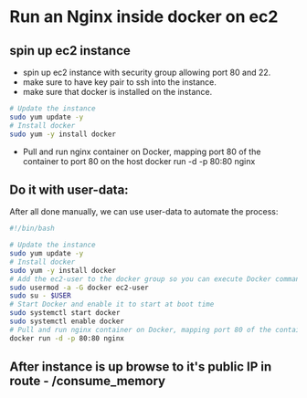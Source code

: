 # Run an Nginx inside docker on ec2

## spin up ec2 instance

- spin up ec2 instance with security group allowing port 80 and 22.
- make sure to have key pair to ssh into the instance.
- make sure that docker is installed on the instance.

```bash
# Update the instance
sudo yum update -y
# Install docker
sudo yum -y install docker
```

- Pull and run nginx container on Docker, mapping port 80 of the container to port 80 on the host
  docker run -d -p 80:80 nginx

## Do it with user-data:

After all done manually, we can use user-data to automate the process:

```bash
#!/bin/bash

# Update the instance
sudo yum update -y
# Install docker
sudo yum -y install docker
# Add the ec2-user to the docker group so you can execute Docker commands without using sudo
sudo usermod -a -G docker ec2-user
sudo su - $USER
# Start Docker and enable it to start at boot time
sudo systemctl start docker
sudo systemctl enable docker
# Pull and run nginx container on Docker, mapping port 80 of the container to port 80 on the host
docker run -d -p 80:80 nginx

```

## After instance is up browse to it's public IP in route - /consume_memory
